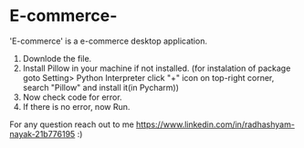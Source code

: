 # E-commerce-
'E-commerce' is a e-commerce desktop application. 
1. Downlode the file.
2. Install Pillow in your machine if not installed.
   (for instalation of package goto Setting> Python Interpreter click "+" icon on top-right corner, search "Pillow" and install it(in Pycharm))
3. Now check code for error.
4. If there is no error, now Run.



For any question reach out to me https://www.linkedin.com/in/radhashyam-nayak-21b776195 :)
